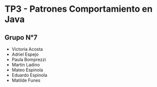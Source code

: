 # TP3 - Patrones Comportamiento en Java #
## Grupo N°7 ##
- Victoria Acosta
- Adriel Espejo
- Paula Bomprezzi
- Martin Ladino
- Mateo Espinola
- Eduardo Espinola
- Matilde Funes

